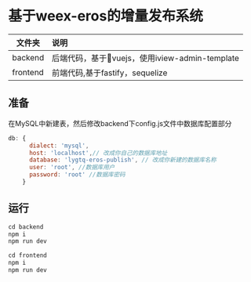 # 基于weex-eros的增量发布系统

|文件夹|说明|
| ------------- |:-------------|
|backend|后端代码，基于vuejs，使用iview-admin-template|
|frontend|前端代码,基于fastify，sequelize|

## 准备
在MySQL中新建表，然后修改backend下config.js文件中数据库配置部分
```javascript
db: {
      dialect: 'mysql',
      host: 'localhost',// 改成你自己的数据库地址
      database: 'lygtq-eros-publish', // 改成你新建的数据库名称
      user: 'root', //数据库用户
      password: 'root' //数据库密码
    }
```
## 运行
```javascript
cd backend
npm i
npm run dev
```
```javascript
cd frontend
npm i
npm run dev
```